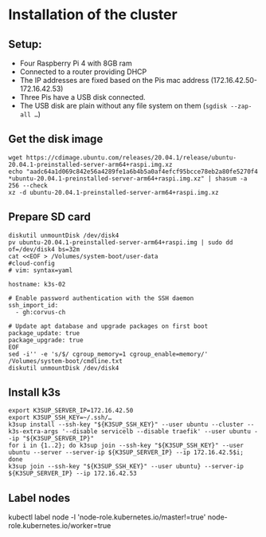 # Installation of the cluster

## Setup:

* Four Raspberry Pi 4 with 8GB ram
* Connected to a router providing DHCP
* The IP addresses are fixed based on the Pis mac address (172.16.42.50-172.16.42.53)
* Three Pis have a USB disk connected.
* The USB disk are plain without any file system on them (`sgdisk --zap-all …`)

## Get the disk image

    wget https://cdimage.ubuntu.com/releases/20.04.1/release/ubuntu-20.04.1-preinstalled-server-arm64+raspi.img.xz
    echo "aadc64a1d069c842e56a4289fe1a6b4b5a0af4efcf95bcce78eb2a80fe5270f4 *ubuntu-20.04.1-preinstalled-server-arm64+raspi.img.xz" | shasum -a 256 --check
    xz -d ubuntu-20.04.1-preinstalled-server-arm64+raspi.img.xz

## Prepare SD card

    diskutil unmountDisk /dev/disk4
    pv ubuntu-20.04.1-preinstalled-server-arm64+raspi.img | sudo dd of=/dev/disk4 bs=32m
    cat <<EOF > /Volumes/system-boot/user-data
    #cloud-config
    # vim: syntax=yaml

    hostname: k3s-02

    # Enable password authentication with the SSH daemon
    ssh_import_id:
      - gh:corvus-ch

    # Update apt database and upgrade packages on first boot
    package_update: true
    package_upgrade: true
    EOF
    sed -i'' -e 's/$/ cgroup_memory=1 cgroup_enable=memory/' /Volumes/system-boot/cmdline.txt
    diskutil unmountDisk /dev/disk4

## Install k3s

    export K3SUP_SERVER_IP=172.16.42.50
    export K3SUP_SSH_KEY=~/.ssh/…
    k3sup install --ssh-key "${K3SUP_SSH_KEY}" --user ubuntu --cluster --k3s-extra-args '--disable servicelb --disable traefik' --user ubuntu --ip "${K3SUP_SERVER_IP}"
    for i in {1..2}; do k3sup join --ssh-key "${K3SUP_SSH_KEY}" --user ubuntu --server --server-ip ${K3SUP_SERVER_IP} --ip 172.16.42.5$i; done
    k3sup join --ssh-key "${K3SUP_SSH_KEY}" --user ubuntu} --server-ip ${K3SUP_SERVER_IP} --ip 172.16.42.53

## Label nodes

   kubectl label node -l 'node-role.kubernetes.io/master!=true' node-role.kubernetes.io/worker=true
